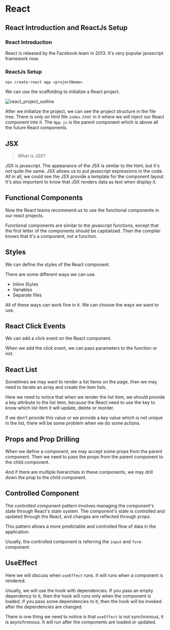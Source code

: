 # React

## React Introduction and ReactJs Setup

### React Introduction

React is released by the Facebook team in 2013. It's very popular javascript framework now.

### ReactJs Setup

```shell
npx create-react app <projectName>
```

We can use the scaffolding to initialize a React project.

![react_project_outline](/Users/zhanghaha/Desktop/learning_notes/notes/images/react_project_outline.png)

After we initialize the project, we can see the project structure in the file tree. There is only on html file `index.html` in it where we will inject our React component into it. The `App.js` is the parent component which is above all the future React components.



## JSX

> What is JSX?

JSX is javascript. The appearance of the JSX is similar to the html, but it's not quite the same. JSX allows us to put javascript expressions in the code. All in all, we could see the JSX provide a template for the component layout. It's also important to know that JSX renders data as text when display it.



## Functional Components

Now the React teams recommend us to use the functional components in our react projects.

Functional components are similar to the javascript functions, except that the first letter of the components should be capitalized. Then the compiler knows that it's a component, not a function.



## Styles

We can define the styles of the React component.

There are some different ways we can use. 

* Inline Styles
* Variables 
* Separate files

All of these ways can work fine in it. We can choose the ways we want to use.



## React Click Events

We can add a click event on the React component.

When we add the click event, we can pass parameters to the function or not.



## React List

Sometimes we may want to render a list items on the page, then we may need to iterate an array and create the item lists.

Here we need to notice that when we render the list item, we should provide a key attribute to the list item, because the React need to use the key to know which list item it will update, delete or reorder.

If we don't provide this value or we provide a key value which is not unique in the list, there will be some problem when we do some actions.



## Props and Prop Drilling

When we define a component, we may accept some props from the parent component. Then we need to pass the props from the parent component to the child component.

And if there are multiple hierarchies in these components, we may drill down the prop to the child component.



## Controlled Component

The controlled component pattern involves managing the component's state through React's state system. The component's state is controlled and updated through the React, and changes are reflected through props. 

This pattern allows a more predictable and controlled flow of data in the application.

Usually, the controlled component is referring the `input`  and `form` component.



## UseEffect

Here we will discuss when `useEffect` runs.  It will runs when a component is rendered. 

Usually, we will use the hook with dependencies. If you pass an empty dependency to it, then the hook will runs only when the component is loaded. If you pass some dependencies to it, then the hook will be invoked after the dependencies are changed.

There is one thing we need to notice is that `useEffect` is not synchronous, it is asynchronous. It will run after the components are loaded or updated.
